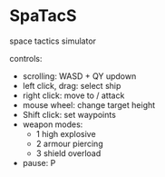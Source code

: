 # SpaTacS
space tactics simulator

controls:
  * scrolling: WASD + QY updown
  * left click, drag: select ship
  * right click: move to / attack
  * mouse wheel: change target height
  * Shift click: set waypoints
  * weapon modes:
    - 1 high explosive
    - 2 armour piercing
    - 3 shield overload
  * pause: P